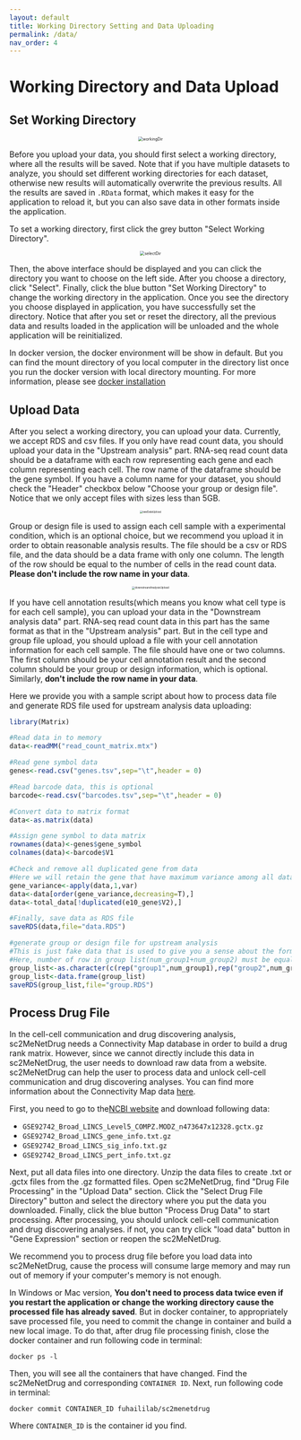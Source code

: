 ```yaml
---
layout: default
title: Working Directory Setting and Data Uploading
permalink: /data/
nav_order: 4
---
```


# Working Directory and Data Upload

## Set Working Directory

<p align="center"><img src="../pic/workingDir.png" alt="workingDir" style="zoom:50%;" /></p>

Before you upload your data, you should first select a working directory, where all the results will be saved. Note that if you have multiple datasets  to analyze, you should set different working directories for each dataset, otherwise new results will automatically overwrite the previous results. All the results are saved in `.RData` format, which makes it easy for the application to reload it, but you can also save data in other formats inside the application.

To set a working directory, first click the grey button "Select Working Directory".

<p align="center"><img src="../pic/selectDir.png" alt="selectDir" style="zoom:50%;" /></p>

Then, the above interface should be displayed and you can click the directory you want to choose on the left side. After you choose a directory, click "Select". Finally, click the blue button "Set Working Directory" to change the working directory in the application. Once you see the directory you choose displayed in application, you have successfully set the directory. Notice that after you set or reset the directory, all the previous data and results loaded in the application will be unloaded and the whole application will be reinitialized. 

In docker version, the docker environment will be show in default. But you can find the mount directory of you local computer in the directory list once you run the docker version with local directory mounting. For more information, please see [docker installation](./installation.md)

## Upload Data

 After you select a working directory, you can upload your data. Currently, we accept RDS and csv files. If you only have read count data, you should upload your data in the "Upstream analysis" part. RNA-seq read count data should be a dataframe with each row representing each gene and each column representing each cell. The row name of the dataframe should be the gene symbol. If you have a column name for your dataset, you should check the "Header" checkbox below "Choose your group or design file". Notice that we only accept files with sizes less than 5GB.

<p align="center"><img src="../pic/rawDataUpload.png" alt="rawDataUpload" style="zoom:33%;" /></p>

Group or design file is used to assign each cell sample with a experimental condition, which is an optional choice, but we recommend you upload it in order to obtain reasonable analysis results. The file should be a csv or RDS file, and the data should be a data frame with only one column. The length of the row should be equal to the number of cells in the read count data. **Please don't include the row name in your data**. 

<p align="center"><img src="../pic/downstreamAnalysisUpload.png" alt="downstreamAnalysisUpload" style="zoom:33%;" /></p>

If you have cell annotation results(which means you know what cell type is for each cell sample), you can upload your data in the "Downstream analysis data" part. RNA-seq read count data in this part has the same format as that in the "Upstream analysis" part. But in the cell type and group file upload, you should upload a file with your cell annotation information for each cell sample. The file should have one or two columns. The first column should be your cell annotation result and the second column should be your group or design information, which is optional. Similarly, **don't include the row name in your data**. 

Here we provide you with a sample script about how to process data file and generate RDS file used for upstream analysis data uploading:

```R
library(Matrix)

#Read data in to memory
data<-readMM("read_count_matrix.mtx")

#Read gene symbol data
genes<-read.csv("genes.tsv",sep="\t",header = 0)

#Read barcode data, this is optional
barcode<-read.csv("barcodes.tsv",sep="\t",header = 0)

#Convert data to matrix format
data<-as.matrix(data)

#Assign gene symbol to data matrix
rownames(data)<-genes$gene_symbol
colnames(data)<-barcode$V1

#Check and remove all duplicated gene from data
#Here we will retain the gene that have maximum variance among all data that have same gene symbol
gene_variance<-apply(data,1,var)
data<-data[order(gene_variance,decreasing=T),]
data<-total_data[!duplicated(e10_gene$V2),]

#Finally, save data as RDS file
saveRDS(data,file="data.RDS")

#generate group or design file for upstream analysis
#This is just fake data that is used to give you a sense about the format of group file.
#Here, number of row in group list(num_group1+num_group2) must be equal to the cell in read count data
group_list<-as.character(c(rep("group1",num_group1),rep("group2",num_group2)))
group_list<-data.frame(group_list)
saveRDS(group_list,file="group.RDS")
```

## Process Drug File 

In the cell-cell communication and drug discovering analysis, sc2MeNetDrug needs a Connectivity Map database in order to build a drug rank matrix. However, since we cannot directly include this data in sc2MeNetDrug, the user needs to download raw data from a website. sc2MeNetDrug can help the user to process data and unlock cell-cell communication and drug discovering analyses. You can find more information about the Connectivity Map data [here](https://docs.google.com/document/d/1q2gciWRhVCAAnlvF2iRLuJ7whrGP6QjpsCMq1yWz7dU/edit). 

First, you need to go to the[NCBI website](https://www.ncbi.nlm.nih.gov/geo/query/acc.cgi?acc=GSE92742) and download following data:

* `GSE92742_Broad_LINCS_Level5_COMPZ.MODZ_n473647x12328.gctx.gz`
* `GSE92742_Broad_LINCS_gene_info.txt.gz`
* `GSE92742_Broad_LINCS_sig_info.txt.gz`
* `GSE92742_Broad_LINCS_pert_info.txt.gz`

Next, put all data files into one directory. Unzip the data files to create .txt or .gctx files from the .gz formatted files. Open sc2MeNetDrug, find "Drug File Processing" in the "Upload Data" section. Click the "Select Drug File Directory" button and select the directory where you put the data you downloaded. Finally, click the blue button "Process Drug Data" to start processing. After processing, you should unlock cell-cell communication and drug discovering analyses. if not, you can try click "load data" button in "Gene Expression" section or reopen the sc2MeNetDrug. 

We recommend you to process drug file before you load data into sc2MeNetDrug, cause the process will consume large memory and may run out of memory if your computer's memory is not enough.

In Windows or Mac version, **You don't need to process data twice even if you restart the application or change the working directory cause the processed file has already saved**. But in docker container, to appropriately save processed file, you need to commit the change in container and build a new local image. To do that, after drug file processing finish, close the docker container and run following code in terminal:

```
docker ps -l
```

Then, you will see all the containers that have changed. Find the sc2MeNetDrug and corresponding `CONTAINER ID`. Next, run following code in terminal:

```
docker commit CONTAINER_ID fuhaililab/sc2menetdrug
```

Where `CONTAINER_ID` is the container id you find. 